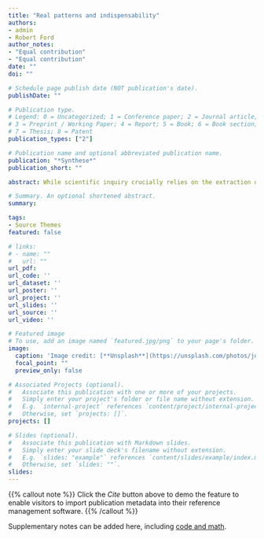 ```yaml
---
title: "Real patterns and indispensability"
authors:
- admin
- Robert Ford
author_notes:
- "Equal contribution"
- "Equal contribution"
date: ""
doi: ""

# Schedule page publish date (NOT publication's date).
publishDate: ""

# Publication type.
# Legend: 0 = Uncategorized; 1 = Conference paper; 2 = Journal article;
# 3 = Preprint / Working Paper; 4 = Report; 5 = Book; 6 = Book section;
# 7 = Thesis; 8 = Patent
publication_types: ["2"]

# Publication name and optional abbreviated publication name.
publication: "*Synthese*"
publication_short: ""

abstract: While scientific inquiry crucially relies on the extraction of patterns from data, we still have a far from perfect understanding of the metaphysics of patterns—and, in particular, of what makes a pattern real. In this paper we derive a criterion of real-patternhood from the notion of conditional Kolmogorov complexity. The resulting account belongs to the philosophical tradition, initiated by Dennett (J Philos 88(1):27–51, 1991), that links real-patternhood to data compressibility, but is simpler and formally more perspicuous than other proposals previously defended in the literature. It also successfully enforces a non-redundancy principle, suggested by Ladyman and Ross (Every thing must go: metaphysics naturalized, Oxford University Press, Oxford, 2007), that aims to exclude from real-patternhood those patterns that can be ignored without loss of information about the target dataset, and which their own account fails to enforce.

# Summary. An optional shortened abstract.
summary:

tags:
- Source Themes
featured: false

# links:
# - name: ""
#   url: ""
url_pdf:  
url_code: ''
url_dataset: ''
url_poster: ''
url_project: ''
url_slides: ''
url_source: ''
url_video: ''

# Featured image
# To use, add an image named `featured.jpg/png` to your page's folder. 
image:
  caption: 'Image credit: [**Unsplash**](https://unsplash.com/photos/jdD8gXaTZsc)'
  focal_point: ""
  preview_only: false

# Associated Projects (optional).
#   Associate this publication with one or more of your projects.
#   Simply enter your project's folder or file name without extension.
#   E.g. `internal-project` references `content/project/internal-project/index.md`.
#   Otherwise, set `projects: []`.
projects: []

# Slides (optional).
#   Associate this publication with Markdown slides.
#   Simply enter your slide deck's filename without extension.
#   E.g. `slides: "example"` references `content/slides/example/index.md`.
#   Otherwise, set `slides: ""`.
slides:
---
```


{{% callout note %}}
Click the *Cite* button above to demo the feature to enable visitors to import publication metadata into their reference management software.
{{% /callout %}}

Supplementary notes can be added here, including [code and math](https://sourcethemes.com/academic/docs/writing-markdown-latex/).
